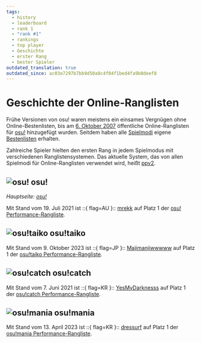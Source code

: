 ```yaml
---
tags:
  - history
  - leaderboard
  - rank 1
  - "rank #1"
  - rankings
  - top player
  - Geschichte
  - erster Rang
  - bester Spieler
outdated_translation: true
outdated_since: ac03e7297b7bb9d50a8c4f04f1bed4fa9b0deef8
---
```


# Geschichte der Online-Ranglisten

Frühe Versionen von osu! waren meistens ein einsames Vergnügen ohne Online-Bestenlisten, bis am [6. Oktober 2007](https://osu.ppy.sh/community/forums/topics/15?n=29) öffentliche Online-Ranglisten für [osu!](/wiki/Game_mode/osu!) hinzugefügt wurden. Seitdem haben alle [Spielmodi](/wiki/Game_mode) eigene [Bestenlisten](https://osu.ppy.sh/rankings/osu/performance) erhalten.

Zahlreiche Spieler hielten den ersten Rang in jedem Spielmodus mit verschiedenen Ranglistensystemen. Das aktuelle System, das von allen Spielmodi für Online-Ranglisten verwendet wird, heißt [ppv2](/wiki/Performance_points/ppv2).

## ![][osu!] osu!

*Hauptseite: [osu!](osu!)*

Mit Stand vom 19. Juli 2021 ist ::{ flag=AU }:: [mrekk](https://osu.ppy.sh/users/7562902/osu) auf Platz 1 der [osu! Performance-Rangliste](https://osu.ppy.sh/rankings/osu/performance).

## ![][osu!taiko] osu!taiko

Mit Stand vom 9. Oktober 2023 ist ::{ flag=JP }:: [Majimanjiwwwww](https://osu.ppy.sh/users/12337864/taiko) auf Platz 1 der [osu!taiko Performance-Rangliste](https://osu.ppy.sh/rankings/taiko/performance).

## ![][osu!catch] osu!catch

Mit Stand vom 7. Juni 2021 ist ::{ flag=KR }:: [YesMyDarknesss](https://osu.ppy.sh/users/4158549/fruits) auf Platz 1 der [osu!catch Performance-Rangliste](https://osu.ppy.sh/rankings/fruits/performance).

## ![][osu!mania] osu!mania

Mit Stand vom 13. April 2023 ist ::{ flag=KR }:: [dressurf](https://osu.ppy.sh/users/758406/mania) auf Platz 1 der [osu!mania Performance-Rangliste](https://osu.ppy.sh/rankings/mania/performance).

[osu!]: /wiki/shared/mode/osu.png "osu!"
[osu!taiko]: /wiki/shared/mode/taiko.png "osu!taiko"
[osu!catch]: /wiki/shared/mode/catch.png "osu!catch"
[osu!mania]: /wiki/shared/mode/mania.png "osu!mania"
